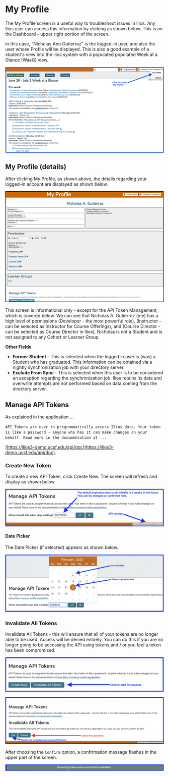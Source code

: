 # My Profile

The My Profile screen is a useful way to troubleshoot issues in Ilios. Any Ilios user can access this information by clicking as shown below. This is on the Dashboard - upper right portion of the screen.

In this case, "Nicholas Ann Gutierrez" is the logged-in user, and also the user whose Profile will be displayed. This is also a good example of a student's view into the Ilios system with a populated populated Week at a Glance (WaaG) view.

![Select from Menu](<../images/my_profile/my_profile_menu.png>)

## My Profile (details)

After clicking My Profile, as shown above, the details regarding your logged-in account are displayed as shown below.

![Details](../images/my_profile/my_profile_details.png)

This screen is informational only - except for the API Token Management, which is covered below. We can see that Nicholas A. Gutierrez (me) has a high level of permissions (Developer - the most powerful role), (Instructor - can be selected as Instructor for Course Offerings), and (Course Director - can be selected as Course Director in Ilios). Nicholas is not a Student and is not assigned to any Cohort or Learner Group.

**Other Fields**

* **Former Student** - This is selected when the logged in user is (was) a Student who has graduated.  This information can be obtained via a nightly synchronization job with your directory server.
* **Exclude From Sync** - This is selected when this user is to be considered an exception regarding the synchronization job. Ilios retains its data and overwrite attempts are not performed based on data coming from the directory server.

## Manage API Tokens

As explained in the application ...

`API Tokens are user to programmatically access Ilios data. Your token is like a password - anyone who has it can make changes on your behalf. Read more in the documentation at ...`

[https://ilios3-demo.ucsf.edu/api/doc](https://ilios3-demo.ucsf.edu/api/doc).

### Create New Token

To create a new API Token, click Create New. The screen will refresh and display as shown below.

![New Token](../images/my_profile/new_token.png)

#### Date Picker

The Date Picker (if selected) appears as shown below.

![Token Expiration Date Picker](../images/my_profile/new_token_date_picker.png)

### Invalidate All Tokens

Invalidate All Tokens - this will ensure that all of your tokens are no longer able to be used. Access will be denied entirely. You can do this if you are no longer going to be accessing the API using tokens and / or you feel a token has been compromised.

![Start the Process](../images/my_profile/invalidate_tokens.png)

![Confirm or Cancel](../images/my_profile/invalidate_tokens_confirm.png)

After choosing the `Confirm` option, a confirmation message flashes in the upper part of the screen.

![Process completed](../images/my_profile/invalidate_tokens_msg.png)
